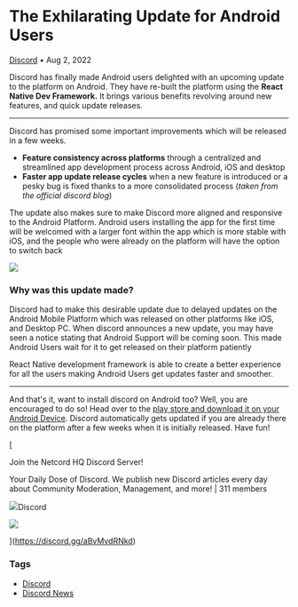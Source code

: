 The Exhilarating Update for Android Users
=========================================

[Discord](https://netcord.site/tag/discord/) • Aug 2, 2022

[](https://www.facebook.com/sharer/sharer.php?u=https://netcord.site/discord-android-rebuilt-in-react/)[](https://twitter.com/intent/tweet?text=The%20Exhilarating%20Update%20for%20Android%20Users&url=https://netcord.site/discord-android-rebuilt-in-react/)

Discord has finally made Android users delighted with an upcoming update to the platform on Android. They have re-built the platform using the **React Native Dev Framework.** It brings various benefits revolving around new features, and quick update releases.

* * *

Discord has promised some important improvements which will be released in a few weeks.

*   ****Feature consistency across platforms**** through a centralized and streamlined app development process across Android, iOS and desktop
*   ****Faster app update release cycles**** when a new feature is introduced or a pesky bug is fixed thanks to a more consolidated process (_taken from the official discord blog_)

The update also makes sure to make Discord more aligned and responsive to the Android Platform. Android users installing the app for the first time will be welcomed with a larger font within the app which is more stable with iOS, and the people who were already on the platform will have the option to switch back

![](https://netcord.site/content/images/2022/08/image-2.png)

### Why was this update made?

Discord had to make this desirable update due to delayed updates on the Android Mobile Platform which was released on other platforms like iOS, and Desktop PC. When discord announces a new update, you may have seen a notice stating that Android Support will be coming soon. This made Android Users wait for it to get released on their platform patiently

React Native development framework is able to create a better experience for all the users making Android Users get updates faster and smoother.

* * *

And that's it, want to install discord on Android too? Well, you are encouraged to do so! Head over to the [play store and download it on your Android Device](https://play.google.com/store/apps/details?id=com.discord&hl=en_IN&gl=US). Discord automatically gets updated if you are already there on the platform after a few weeks when it is initially released. Have fun!

[

Join the Netcord HQ Discord Server!

Your Daily Dose of Discord. We publish new Discord articles every day about Community Moderation, Management, and more! | 311 members

![](https://discord.gg/assets/ec2c34cadd4b5f4594415127380a85e6.ico)Discord

![](https://cdn.discordapp.com/splashes/961291793075417108/94aa128f0f70cf0c3f8fc6f9f5a41bf3.jpg?size=512)

](https://discord.gg/aBvMvdRNkd)

### Tags

*   [Discord](/tag/discord/ "Discord")
*   [Discord News](/tag/discord-news/ "Discord News")
